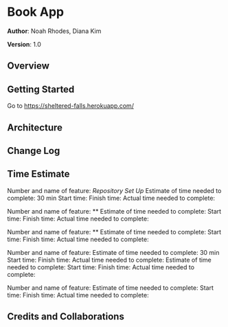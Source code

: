 # Book App

**Author**: Noah Rhodes, Diana Kim

**Version**: 1.0

## Overview
<!-- The goal of this project is to build out the backend to a frontend application called City Explorer.  -->

## Getting Started
Go to https://sheltered-falls.herokuapp.com/

## Architecture
<!-- This backend has been develeoped using Javascript with the following dependencies, on the node.js framework:
"cors": "^2.8.5",
"dotenv": "^8.2.0",
"express": "^4.17.1"
"pg": "^7.12.1",
"superagent": "^5.1.0"

It has been deployed to   /. -->

## Change Log
<!-- 11-08-2019 810 PM - Application successfully makes requests to the trails API, sends back to the frontend. -->



## Time Estimate

Number and name of feature: *Repository Set Up*
Estimate of time needed to complete: 30 min
Start time: 
Finish time: 
Actual time needed to complete: 

Number and name of feature: **
Estimate of time needed to complete: 
Start time: 
Finish time: 
Actual time needed to complete: 

Number and name of feature: **
Estimate of time needed to complete: 
Start time: 
Finish time: 
Actual time needed to complete: 

Number and name of feature: Estimate of time needed to complete: 30 min
Start time: 
Finish time: 
Actual time needed to complete: 
Estimate of time needed to complete: 
Start time: 
Finish time: 
Actual time needed to complete: 

Number and name of feature: 
Estimate of time needed to complete: 
Start time: 
Finish time: 
Actual time needed to complete: 



## Credits and Collaborations
<!-- [Thanks to MDN](https://developer.mozilla.org/en-US/docs/Web/JavaScript/Reference/Global_Objects/Date) for their support with Date() javascript documentation!   -->
